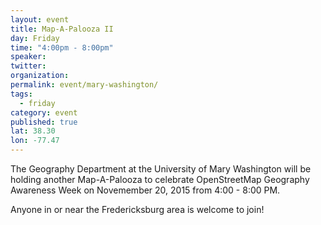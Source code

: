 ```yaml
---
layout: event
title: Map-A-Palooza II
day: Friday
time: "4:00pm - 8:00pm"
speaker: 
twitter: 
organization: 
permalink: event/mary-washington/
tags: 
  - friday
category: event
published: true
lat: 38.30
lon: -77.47
---
```



The Geography Department at the University of Mary Washington will be holding another Map-A-Palooza to celebrate OpenStreetMap Geography Awareness Week on Novemember 20, 2015 from 4:00 - 8:00 PM.

Anyone in or near the Fredericksburg area is welcome to join!

